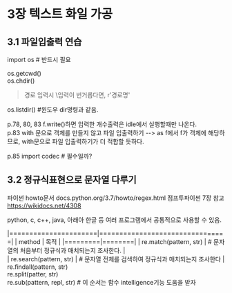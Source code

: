 # 3장 텍스트 화일 가공

## 3.1 파일입출력 연습  
import os # 반드시 필요  

os.getcwd()  
os.chdir()  
>경로 입력시 \\입력이 번거롭다면, r'경로명'  

os.listdir() #윈도우 dir명령과 같음.  

p.78, 80, 83 f.write()하면 입력한 개수출력은 idle에서 실행할때만 나온다.  
p.83 with 문으로 객체를 만들지 않고 파일 입출력하기 --> as f에서 f가 객체에 해당하므로, with문으로 파일 입출력하기가 더 적합할 듯하다.  

p.85 import codec # 필수일까?  


## 3.2 정규식표현으로 문자열 다루기
파이썬 howto문서 docs.python.org/3.7/howto/regex.html
점프투파이썬 7장 참고 https://wikidocs.net/4308

python, c, c++, java, 아래아 한글 등 여러 프로그램에서 공통적으로 사용할 수 있음.  

|======================|================================|
|  method | 목적 |
|=========|========|
| re.match(pattern, str) | # 문자열의 처음부터 정규식과 매치되는지 조사한다.  |  
| re.search(pattern, str) | # 문자열 전체를 검색하여 정규식과 매치되는지 조사한다 |
re.findall(pattern, str)  
re.split(patter, str)  
re.sub(pattern, repl, str) # 이 순서는 함수 intelligence기능 도움을 받자  
